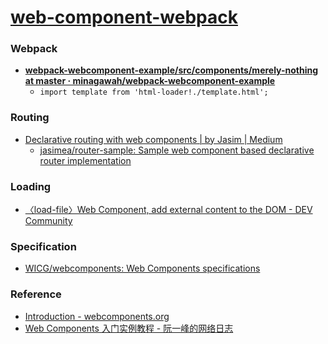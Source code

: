 [web-component-webpack](https://dirkarnez.github.io/web-component-webpack/)
===========================================================================
### Webpack
- [**webpack-webcomponent-example/src/components/merely-nothing at master · minagawah/webpack-webcomponent-example**](https://github.com/minagawah/webpack-webcomponent-example/tree/master/src/components/merely-nothing)
  - `import template from 'html-loader!./template.html';`

### Routing
- [Declarative routing with web components | by Jasim | Medium](https://medium.com/@jasim/declarative-router-with-web-components-43ddcebc9dbc)
  - [jasimea/router-sample: Sample web component based declarative router implementation](https://github.com/jasimea/router-sample)
 
### Loading
- [〈load-file〉Web Component, add external content to the DOM - DEV Community](https://dev.to/dannyengelman/load-file-web-component-add-external-content-to-the-dom-1nd)

### Specification
- [WICG/webcomponents: Web Components specifications](https://github.com/WICG/webcomponents)
 
### Reference
- [Introduction - webcomponents.org](https://www.webcomponents.org/introduction)
- [Web Components 入门实例教程 - 阮一峰的网络日志](https://www.ruanyifeng.com/blog/2019/08/web_components.html)
